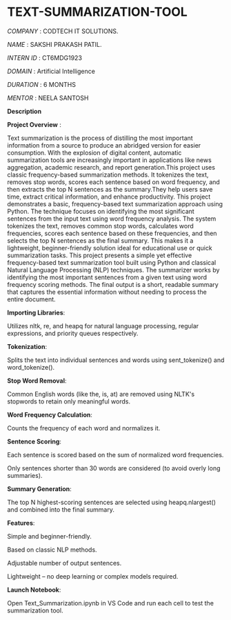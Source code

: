 # TEXT-SUMMARIZATION-TOOL

*COMPANY* : CODTECH IT SOLUTIONS.

*NAME* : SAKSHI PRAKASH PATIL.

*INTERN ID* : CT6MDG1923

*DOMAIN* : Artificial Intelligence

*DURATION* : 6 MONTHS

*MENTOR* : NEELA SANTOSH
 
**Description**

**Project Overview** :

Text summarization is the process of distilling the most important information from a source to produce an abridged version for easier consumption. With the explosion of digital content,
automatic summarization tools are increasingly important in applications like news aggregation, academic research, and report generation.This project uses classic frequency-based summarization 
methods. It tokenizes the text, removes stop words, scores each sentence based on word frequency, and then extracts the top N sentences as the summary.They help users save time, extract critical information, and enhance productivity.
This project demonstrates a basic, frequency-based text summarization approach using Python. The technique focuses on identifying the most significant sentences from the input text using word frequency analysis. The system tokenizes the text, removes common stop words, calculates word frequencies, scores each sentence based on these frequencies, and then selects the top N sentences as the final summary. This makes it a lightweight, beginner-friendly solution ideal for educational use or quick summarization tasks.
This project presents a simple yet effective frequency-based text summarization tool built using Python and classical Natural Language Processing (NLP) techniques. The summarizer works by identifying the most important sentences from a given text using word frequency scoring methods. The final output is a short, readable summary that captures the essential information without needing to process the entire document.

**Importing Libraries**:

Utilizes nltk, re, and heapq for natural language processing, regular expressions, and priority queues respectively.

**Tokenization**:

Splits the text into individual sentences and words using sent_tokenize() and word_tokenize().

**Stop Word Removal**:

Common English words (like the, is, at) are removed using NLTK's stopwords to retain only meaningful words.

**Word Frequency Calculation**:

Counts the frequency of each word and normalizes it.

**Sentence Scoring**:

Each sentence is scored based on the sum of normalized word frequencies.

Only sentences shorter than 30 words are considered (to avoid overly long summaries).

**Summary Generation**:

The top N highest-scoring sentences are selected using heapq.nlargest() and combined into the final summary.

**Features**:

Simple and beginner-friendly.

Based on classic NLP methods.

Adjustable number of output sentences.

Lightweight – no deep learning or complex models required.

**Launch Notebook**:

Open Text_Summarization.ipynb in VS Code and run each cell to test the summarization tool.








